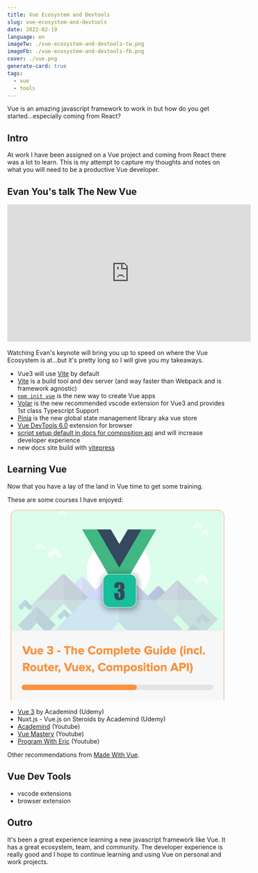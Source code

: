 ```yaml
---
title: Vue Ecosystem and Devtools
slug: vue-ecosystem-and-devtools
date: 2022-02-19
language: en
imageTw: ./vue-ecosystem-and-devtools-tw.png
imageFb: ./vue-ecosystem-and-devtools-fb.png
cover: ./vue.png
generate-card: true
tags:
  - vue
  - tools
---
```


Vue is an amazing javascript framework to work in but how do you get started...especially coming from React?

## Intro

At work I have been assigned on a Vue project and coming from React there was a lot to learn. This is my attempt to capture my thoughts and notes on what you will need to be a productive Vue developer.

## Evan You's talk The New Vue

<iframe width="560" height="315" src="https://www.youtube.com/embed/2KBHvaAWJOA?start=50" title="YouTube video player" frameborder="0" allow="accelerometer; autoplay; clipboard-write; encrypted-media; gyroscope; picture-in-picture" allowfullscreen></iframe>

Watching Evan's keynote will bring you up to speed on where the Vue Ecosystem is at...but it's pretty long so I will give you my takeaways.

- Vue3 will use [Vite](https://vitejs.dev/) by default
- [Vite](https://vitejs.dev/) is a build tool and dev server (and way faster than Webpack and is framework agnostic)
- [`npm init vue`](https://github.com/vuejs/create-vue) is the new way to create Vue apps
- [Volar](https://marketplace.visualstudio.com/items?itemName=johnsoncodehk.volar) is the new recommended vscode extension for Vue3 and provides 1st class Typescript Support
- [Pinia](https://pinia.vuejs.org/) is the new global state management library aka vue store
- [Vue DevTools 6.0](https://devtools.vuejs.org/) extension for browser
- [script setup default in docs for composition api](https://vuejs.org/api/composition-api-setup.html#basic-usage) and will increase developer experience
- new docs site build with [vitepress](https://vitepress.vuejs.org/)

## Learning Vue

Now that you have a lay of the land in Vue time to get some training.

These are some courses I have enjoyed:

![vue training](./training.png)

- [Vue 3](https://pro.academind.com/p/vue-3-the-complete-guide?ref=madewithvuejs.com) by Academind (Udemy)
- Nuxt.js - Vue.js on Steroids by Academind (Udemy)
- [Academind](https://www.youtube.com/c/Academind) (Youtube)
- [Vue Mastery](https://www.youtube.com/c/VueMastery) (Youtube)
- [Program With Eric](https://www.youtube.com/c/ProgramWithErik) (Youtube)

Other recommendations from [Made With Vue](https://madewithvuejs.com/blog/learn-vue-3-best-resources).

## Vue Dev Tools

- vscode extensions
- browser extension

## Outro

It's been a great experience learning a new javascript framework like Vue. It has a great ecosystem, team, and community. The developer experience is really good and I hope to continue learning and using Vue on personal and work projects.
